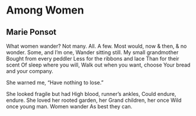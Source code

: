 # Among Women
## Marie Ponsot
What women wander?
Not many. All. A few.
Most would, now & then,
& no wonder.
Some, and I’m one,
Wander sitting still.
My small grandmother
Bought from every peddler
Less for the ribbons and lace
Than for their scent
Of sleep where you will,
Walk out when you want, choose
Your bread and your company.

She warned me, “Have nothing to lose.”

She looked fragile but had
High blood, runner’s ankles,
Could endure, endure.
She loved her rooted garden, her
Grand children, her once
Wild once young man.
Women wander
As best they can.